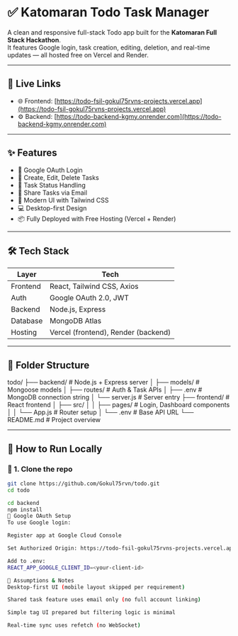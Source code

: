 # ✅ Katomaran Todo Task Manager

A clean and responsive full-stack Todo app built for the **Katomaran Full Stack Hackathon**.  
It features Google login, task creation, editing, deletion, and real-time updates — all hosted free on Vercel and Render.

---

## 🔗 Live Links

- 🌐 Frontend: [https://todo-fsil-gokul75rvns-projects.vercel.app](https://todo-fsil-gokul75rvns-projects.vercel.app)
- ⚙️ Backend: [https://todo-backend-kgmy.onrender.com](https://todo-backend-kgmy.onrender.com)

---

## ✨ Features

- 🔐 Google OAuth Login
- 📝 Create, Edit, Delete Tasks
- 🚥 Task Status Handling
- 📨 Share Tasks via Email
- 🧠 Modern UI with Tailwind CSS
- 💻 Desktop-first Design
- 📦 Fully Deployed with Free Hosting (Vercel + Render)

---

## 🛠 Tech Stack

| Layer       | Tech                     |
|-------------|--------------------------|
| Frontend    | React, Tailwind CSS, Axios |
| Auth        | Google OAuth 2.0, JWT    |
| Backend     | Node.js, Express         |
| Database    | MongoDB Atlas            |
| Hosting     | Vercel (frontend), Render (backend) |

---

## 📁 Folder Structure

todo/
├── backend/ # Node.js + Express server
│ ├── models/ # Mongoose models
│ ├── routes/ # Auth & Task APIs
│ ├── .env # MongoDB connection string
│ └── server.js # Server entry
├── frontend/ # React frontend
│ ├── src/
│ │ ├── pages/ # Login, Dashboard components
│ │ └── App.js # Router setup
│ └── .env # Base API URL
└── README.md # Project overview



---

## 🚀 How to Run Locally

### 🔧 1. Clone the repo

```bash
git clone https://github.com/Gokul75rvn/todo.git
cd todo

cd backend
npm install
🔐 Google OAuth Setup
To use Google login:

Register app at Google Cloud Console

Set Authorized Origin: https://todo-fsil-gokul75rvns-projects.vercel.app

Add to .env:
REACT_APP_GOOGLE_CLIENT_ID=<your-client-id>

🧠 Assumptions & Notes
Desktop-first UI (mobile layout skipped per requirement)

Shared task feature uses email only (no full account linking)

Simple tag UI prepared but filtering logic is minimal

Real-time sync uses refetch (no WebSocket)
